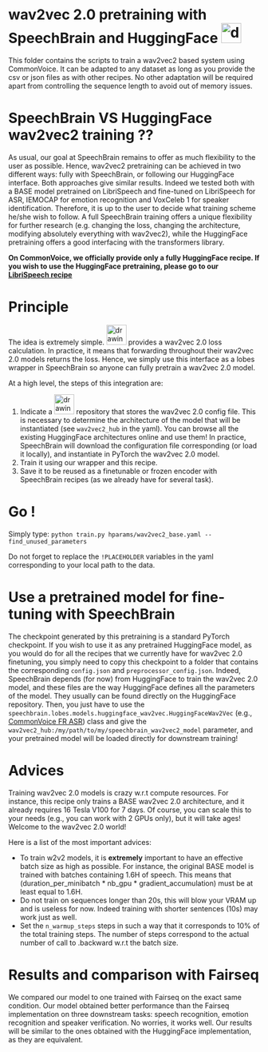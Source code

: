 # wav2vec 2.0 pretraining with SpeechBrain and HuggingFace <img src="https://huggingface.co/front/assets/huggingface_logo.svg" alt="drawing" width="40"/>
This folder contains the scripts to train a wav2vec2 based system using CommonVoice. It can be adapted to any dataset as long as you provide the csv or json files as with other recipes. No other adaptation will be required apart from controlling the sequence length to avoid out of memory issues.

# SpeechBrain VS HuggingFace wav2vec2 training ??
As usual, our goal at SpeechBrain remains to offer as much flexibility to the user as possible. Hence, wav2vec2 pretraining can be achieved in two different ways: fully with SpeechBrain, or following our HuggingFace interface. Both approaches give similar results. Indeed we tested both with a BASE model pretrained on LibriSpeech and fine-tuned on LibriSpeech for ASR, IEMOCAP for emotion recognition and VoxCeleb 1 for speaker identification. Therefore, it is up to the user to decide what training scheme he/she wish to follow. A full SpeechBrain training offers a unique flexibility for further research (e.g. changing the loss, changing the architecture, modifying absolutely everything with wav2vec2), while the HuggingFace pretraining offers a good interfacing with the transformers library.

**On CommonVoice, we officially provide only a fully HuggingFace recipe. If you wish to use the HuggingFace pretraining, please go to our [LibriSpeech recipe](https://github.com/speechbrain/speechbrain/tree/develop/recipes/LibriSpeech/self-supervised-learning/wav2vec2)**

# Principle
The idea is extremely simple. <img src="https://huggingface.co/front/assets/huggingface_logo.svg" alt="drawing" width="40"/> provides a wav2vec 2.0 loss calculation. In practice, it means that forwarding throughout their wav2vec 2.0 models returns the loss. Hence, we simply use this interface as a lobes wrapper in SpeechBrain so anyone can fully pretrain a wav2vec 2.0 model.

At a high level, the steps of this integration are:
1. Indicate a <img src="https://huggingface.co/front/assets/huggingface_logo.svg" alt="drawing" width="40"/> repository that stores the wav2vec 2.0 config file. This is necessary to determine the architecture of the model that will be instantiated (see `wav2vec2_hub` in the yaml). You can browse all the existing HuggingFace architectures online and use them! In practice, SpeechBrain will download the configuration file corresponding (or load it locally), and instantiate in PyTorch the wav2vec 2.0 model.
2. Train it using our wrapper and this recipe.
3. Save it to be reused as a finetunable or frozen encoder with SpeechBrain recipes (as we already have for several task).

# Go !
Simply type:
`python train.py hparams/wav2vec2_base.yaml --find_unused_parameters`

Do not forget to replace the `!PLACEHOLDER` variables in the yaml corresponding to your local path to the data.

# Use a pretrained model for fine-tuning with SpeechBrain

The checkpoint generated by this pretraining is a standard PyTorch checkpoint. If you wish to use it as any pretrained HuggingFace model, as you would do for all the recipes that we currently have for wav2vec 2.0 finetuning, you simply need to copy this checkpoint to a folder that contains the corresponding `config.json` and `preprocessor_config.json`. Indeed, SpeechBrain depends (for now) from HuggingFace to train the wav2vec 2.0 model, and these files are the way HuggingFace defines all the parameters of the model. They usually can be found directly on the HuggingFace repository. Then, you just have to use the `speechbrain.lobes.models.huggingface_wav2vec.HuggingFaceWav2Vec` (e.g., [CommonVoice FR ASR](https://github.com/speechbrain/speechbrain/blob/develop/recipes/CommonVoice/ASR/CTC/hparams/train_fr_with_wav2vec.yaml)) class and give the `wav2vec2_hub:/my/path/to/my/speechbrain_wav2vec2_model` parameter, and your pretrained model will be loaded directly for downstream training!

# Advices
Training wav2vec 2.0 models is crazy w.r.t compute resources. For instance, this recipe only trains a BASE wav2vec 2.0 architecture, and it already requires 16 Tesla V100 for 7 days. Of course, you can scale this to your needs (e.g., you can work with 2 GPUs only), but it will take ages! Welcome to the wav2vec 2.0 world!

Here is a list of the most important advices:
- To train w2v2 models, it is **extremely** important to have an effective batch size as high as possible. For instance, the original BASE model is trained with batches containing 1.6H of speech. This means that (duration_per_minibatch * nb_gpu * gradient_accumulation) must be at least equal to 1.6H.
- Do not train on sequences longer than 20s, this will blow your VRAM up and is useless for now. Indeed training with shorter sentences (10s) may work just as well.
- Set the `n_warmup_steps` steps in such a way that it corresponds to 10% of the total training steps. The number of steps correspond to the actual number of call to .backward w.r.t the batch size.

# Results and comparison with Fairseq
We compared our model to one trained with Fairseq on the exact same condition. Our model obtained better performance than the Fairseq implementation on three downstream tasks: speech recognition, emotion recognition and speaker verification. No worries, it works well. Our results will be similar to the ones obtained with the HuggingFace implementation, as they are equivalent.
